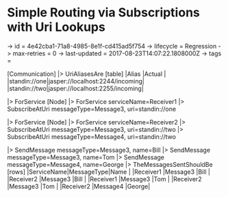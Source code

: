 # Simple Routing via Subscriptions with Uri Lookups

-> id = 4e42cba1-71a8-4985-8e1f-cd415ad5f754
-> lifecycle = Regression
-> max-retries = 0
-> last-updated = 2017-08-23T14:07:22.1808000Z
-> tags = 

[Communication]
|> UriAliasesAre
    [table]
    |Alias        |Actual                          |
    |standin://one|jasper://localhost:2244/incoming|
    |standin://two|jasper://localhost:2255/incoming|

|> ForService
    [Node]
    |> ForService serviceName=Receiver1
    |> SubscribeAtUri messageType=Message3, uri=standin://one

|> ForService
    [Node]
    |> ForService serviceName=Receiver2
    |> SubscribeAtUri messageType=Message3, uri=standin://two
    |> SubscribeAtUri messageType=Message4, uri=standin://two

|> SendMessage messageType=Message3, name=Bill
|> SendMessage messageType=Message3, name=Tom
|> SendMessage messageType=Message4, name=George
|> TheMessagesSentShouldBe
    [rows]
    |ServiceName|MessageType|Name  |
    |Receiver1  |Message3   |Bill  |
    |Receiver2  |Message3   |Bill  |
    |Receiver1  |Message3   |Tom   |
    |Receiver2  |Message3   |Tom   |
    |Receiver2  |Message4   |George|

~~~

